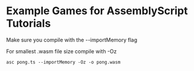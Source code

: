 # Example Games for AssemblyScript Tutorials

Make sure you compile with the --importMemory flag

For smallest .wasm file size compile with -Oz

```
asc pong.ts --importMemory -Oz -o pong.wasm
```